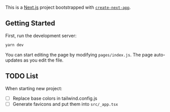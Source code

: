 This is a [Next.js](https://nextjs.org/) project bootstrapped with [`create-next-app`](https://github.com/vercel/next.js/tree/canary/packages/create-next-app).

## Getting Started

First, run the development server:

```bash
yarn dev
```

You can start editing the page by modifying `pages/index.js`. The page auto-updates as you edit the file.

## TODO List

When starting new project:
- [ ] Replace base colors in tailwind.config.js
- [ ] Generate favicons and put them into `src/_app.tsx`